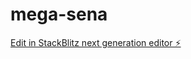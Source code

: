 # mega-sena

[Edit in StackBlitz next generation editor ⚡️](https://stackblitz.com/~/github.com/eldolucio/mega-sena)
